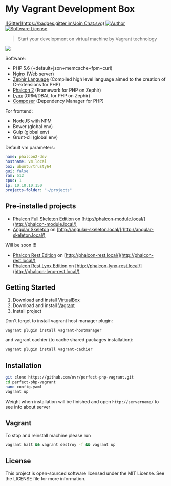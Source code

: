 My Vagrant Development Box
==========================

[![Gitter](https://badges.gitter.im/Join Chat.svg)](https://gitter.im/ovr/perfect-php-vagrant?utm_source=badge&utm_medium=badge&utm_campaign=pr-badge&utm_content=badge)
[![Author](http://img.shields.io/badge/author-@ovr-blue.svg?style=flat-square)](https://twitter.com/ovrweb)
[![Software License](https://img.shields.io/badge/license-MIT-brightgreen.svg?style=flat-square)](LICENSE.md)

> Start your development on virtual machine by Vagrant technology

<img src="http://dmtry.me/img/logos/my-perfect-php-machine.jpg">

Software:

* PHP 5.6 (+default+json+memcache+fpm+curl)
* [Nginx](http://nginx.org/) (Web server)
* [Zephir Language](https://github.com/phalcon/zephir) (Compiled high level language aimed to the creation of C-extensions for PHP)
* [Phalcon 2](https://github.com/phalcon/cphalcon/tree/2.0.0) (Framework for PHP on Zephir)
* [Lynx](https://github.com/lynx/lynx) (ORM/DBAL for PHP on Zephir)
* [Composer](https://getcomposer.org/) (Dependency Manager for PHP)

For frontend:

* NodeJS with NPM
* Bower (global env)
* Gulp (global env)
* Grunt-cli (global env)

Default vm parameters:

```yaml
name: phalcon2-dev
hostname: vm.local
box: ubuntu/trusty64
gui: false
ram: 512
cpus: 1
ip: 10.10.10.150
projects-folder: "~/projects"
```

## Pre-installed projects

* [Phalcon Full Skeleton Edition](https://github.com/ovr/phalcon-module-skeleton) on [http://phalcon-module.local/](http://phalcon-module.local/)
* [Angular Skeleton](https://github.com/ovr/angular-skeleton) on [http://angular-skeleton.local/](http://angular-skeleton.local/)


Will be soon !!!

* [Phalcon Rest Edition](https://github.com/ovr/phalcon-rest-edition) on [http://phalcon-rest.local/](http://phalcon-rest.local/)
* [Phalcon Rest Lynx Edition](https://github.com/ovr/phalcon-lynx-rest-edition) on [http://phalcon-lynx-rest.local/](http://phalcon-lynx-rest.local/)

## Getting Started

1. Download and install [VirtualBox](https://www.virtualbox.org/)
2. Download and install [Vagrant](http://www.vagrantup.com/)
3. Install project

Don't forget to install vagrant host manager plugin:

```bash
vagrant plugin install vagrant-hostmanager
```

and vagrant cachier (to cache shared packages installation):

```bash
vagrant plugin install vagrant-cachier
```

## Installation

```bash
git clone https://github.com/ovr/perfect-php-vagrant.git
cd perfect-php-vagrant
nano config.yaml
vagrant up
```

Weight when installation will be finished and open `http://servername/` to see info about server

## Vagrant

To stop and reinstall machine please run

```bash
vagrant halt && vagrant destroy -f && vagrant up
```

License
-------

This project is open-sourced software licensed under the MIT License. See the LICENSE file for more information.
